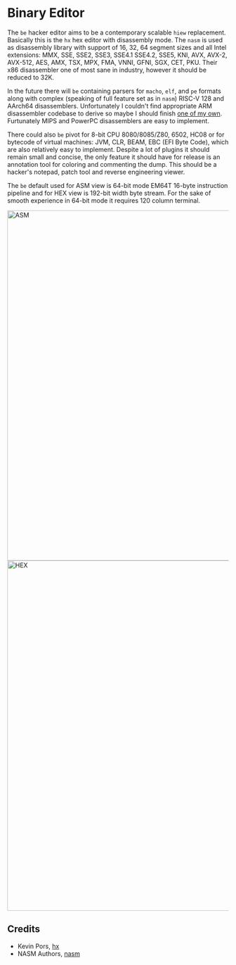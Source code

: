 Binary Editor
=============

The `be` hacker editor aims to be a contemporary scalable `hiew` replacement.
Basically this is the `hx` hex editor with disassembly mode.
The `nasm` is used as disassembly library with support of 16, 32, 64 segment sizes and all Intel extensions:
MMX, SSE, SSE2, SSE3, SSE4.1 SSE4.2, SSE5, KNI, AVX, AVX-2, AVX-512, AES, AMX, TSX, MPX, FMA, VNNI, GFNI, SGX, CET, PKU.
Their x86 disassembler one of most sane in industry, however it should be reduced to 32K.

In the future there will `be` containing parsers for `macho`, `elf`, and `pe` formats
along with complex (speaking of full feature set as in `nasm`) RISC-V 128 and AArch64 disassemblers.
Unfortunately I couldn't find appropriate ARM disassembler codebase to derive so maybe I should finish
<a href="https://tonpa.guru/stream/2019/2019-06-09%20A64%20Assembler.htm">one of my own</a>.
Furtunately MIPS and PowerPC disassemblers are easy to implement.

There could also `be` pivot for 8-bit CPU 8080/8085/Z80, 6502, HC08
or for bytecode of virtual machines: JVM, CLR, BEAM, EBC (EFI Byte Code),
which are also relatively easy to implement. Despite a lot of plugins it should remain small and concise,
the only feature it should have for release is an annotation tool for coloring and commenting the dump.
This should be a hacker's notepad, patch tool and reverse engineering viewer.

The `be` default used for ASM view is 64-bit mode EM64T 16-byte
instruction pipeline and for HEX view is 192-bit width byte stream.
For the sake of smooth experience in 64-bit mode it requires 120 column terminal.

<img width="796" alt="ASM" src="https://user-images.githubusercontent.com/144776/172079654-9380b592-ff6d-4f51-b0b4-9837ddc376ab.png">
<img width="796" alt="HEX" src="https://user-images.githubusercontent.com/144776/172079707-34d042b1-c2a8-49ed-88b0-3e21d7569106.png">

Credits
-------

* Kevin Pors, <a href="https://github.com/krpors/hx">hx</a>
* NASM Authors, <a href="https://github.com/netwide-assembler/nasm">nasm</a>
